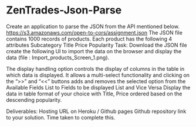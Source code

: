# ZenTrades-Json-Parse

Create an application to parse the JSON from the API mentioned below.
https://s3.amazonaws.com/open-to-cors/assignment.json
The JSON file contains 1000 records of products. Each product has the following 4 attributes 
Subcategory
Title
Price
Popularity 
Task:
Download the JSON file create the following UI to import the data on the browser and display the data (file : Import_products_Screen_1.png). 


The display handling option controls the display of columns in the table in which data is displayed. It allows a multi-select functionality and clicking on the “>>” and “<<” buttons adds and removes the selected option from the Available Fields List to Fields to be displayed List and Vice Versa
Display the data in table format of your choice with Title, Price ordered based on the descending popularity.

Deliverables: 
Hosting URL on Heroku / Github pages
Github repository link to your solution.
Time taken to complete this.

